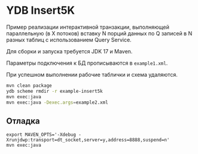 # YDB Insert5K

Пример реализации интерактивной транзакции, выполняющей параллельную (в X потоков) вставку N порций данных по Q записей в N разных таблиц с использованием Query Service.

Для сборки и запуска требуется JDK 17 и Maven.

Параметры подключения к БД прописываются в `example1.xml`.

При успешном выполнении рабочие таблички и схема удаляются.

```bash
mvn clean package
ydb scheme rmdir -r example-insert5k
mvn exec:java
mvn exec:java -Dexec.args=example2.xml
```

## Отладка

```
export MAVEN_OPTS='-Xdebug -Xrunjdwp:transport=dt_socket,server=y,address=8888,suspend=n'
mvn exec:java
```
